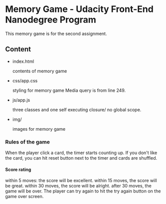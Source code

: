 # Memory Game - Udacity Front-End Nanodegree Program

This memory game is for the second assignment.

## Content
- index.html 
  
  contents of memory game

- css/app.css
  
  styling for memory game
  Media query is from line 249.
  
- js/app.js
  
  three classes and one self executing closure/ no global scope.

- img/
  
  images for memory game
  

### Rules of the game
When the player click a card, the timer starts counting up.
If you don't like the card, you can hit reset button next to the timer and cards are shuffled.

#### Score rating
within 5 moves: the score will be excellent.
within 15 moves, the score will be great.
within 30 moves, the score will be alright.
after 30 moves, the game will be over.
The player can try again to hit the try again button on the game over screen.
